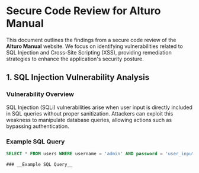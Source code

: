# Secure Code Review for Alturo Manual

This document outlines the findings from a secure code review of the **Alturo Manual** website. We focus on identifying vulnerabilities related to SQL Injection and Cross-Site Scripting (XSS), providing remediation strategies to enhance the application's security posture.

## 1. SQL Injection Vulnerability Analysis

### __Vulnerability Overview__
SQL Injection (SQLi) vulnerabilities arise when user input is directly included in SQL queries without proper sanitization. Attackers can exploit this weakness to manipulate database queries, allowing actions such as bypassing authentication.

### __Example SQL Query__
```sql
SELECT * FROM users WHERE username = 'admin' AND password = 'user_input';

### __Example SQL Query__

